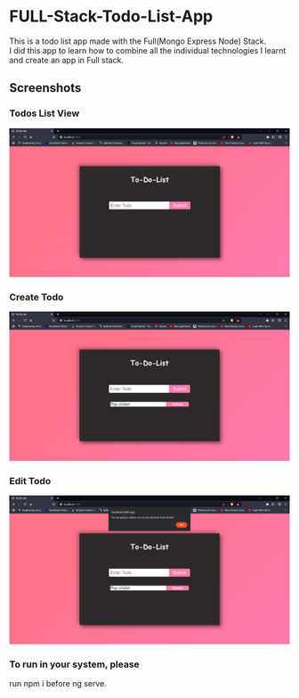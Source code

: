 # FULL-Stack-Todo-List-App

This is a todo list app made with the Full(Mongo Express Node) Stack.  
I did this app to learn how to combine all the individual technologies I learnt and create an app in Full stack.  


## Screenshots

### Todos List View
![Todos List View](https://github.com/VAMSHIBIRRU/To-Do-List-Dynamic-/blob/main/screenshots/create.png)

### Create Todo
![Create Todo](https://github.com/VAMSHIBIRRU/To-Do-List-Dynamic-/blob/main/screenshots/update.png)

### Edit Todo
![Edit Todo](https://github.com/VAMSHIBIRRU/To-Do-List-Dynamic-/blob/main/screenshots/delete.png)

### To run in your system, please

run npm i before ng serve.
